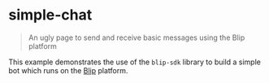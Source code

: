 # simple-chat
> An ugly page to send and receive basic messages using the Blip platform

This example demonstrates the use of the `blip-sdk` library to build a simple bot which runs on the [Blip](http://blip.ai) platform.
